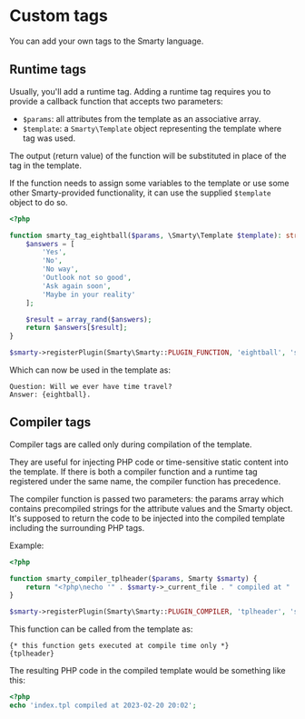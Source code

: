 # Custom tags

You can add your own tags to the Smarty language. 

## Runtime tags

Usually, you'll add a runtime tag. Adding a runtime tag requires you to provide a callback function that accepts
two parameters:

- `$params`:  all attributes from the template as an associative array.
- `$template`: a `Smarty\Template` object representing the template where tag was used.

The output (return value) of the function will be substituted in place
of the tag in the template.

If the function needs to assign some variables to the template or use
some other Smarty-provided functionality, it can use the supplied
`$template` object to do so.

```php
<?php

function smarty_tag_eightball($params, \Smarty\Template $template): string {
    $answers = [
        'Yes',
        'No',
        'No way',
        'Outlook not so good',
        'Ask again soon',
        'Maybe in your reality'
    ];

    $result = array_rand($answers);
    return $answers[$result];
}

$smarty->registerPlugin(Smarty\Smarty::PLUGIN_FUNCTION, 'eightball', 'smarty_tag_eightball');
```

Which can now be used in the template as:

```smarty
Question: Will we ever have time travel?
Answer: {eightball}.
```

## Compiler tags

Compiler tags are called only during compilation of the template.

They are useful for injecting PHP code or time-sensitive static content
into the template. If there is both a compiler function and a runtime tag registered under the same name,
the compiler function has precedence.

The compiler function is passed two parameters: the params array which
contains precompiled strings for the attribute values and the Smarty
object. It's supposed to return the code to be injected into the
compiled template including the surrounding PHP tags.

Example:
```php
<?php

function smarty_compiler_tplheader($params, Smarty $smarty) {
    return "<?php\necho '" . $smarty->_current_file . " compiled at " . date('Y-m-d H:M'). "';\n?>";
}

$smarty->registerPlugin(Smarty\Smarty::PLUGIN_COMPILER, 'tplheader', 'smarty_compiler_tplheader');
```

This function can be called from the template as:

```smarty
{* this function gets executed at compile time only *}
{tplheader}
```

The resulting PHP code in the compiled template would be something like
this:

```php
<?php
echo 'index.tpl compiled at 2023-02-20 20:02';
```
